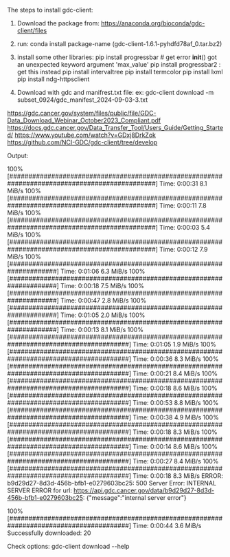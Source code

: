 The steps to install gdc-client:

1. Download the package from: https://anaconda.org/bioconda/gdc-client/files
2. run: conda install package-name (gdc-client-1.6.1-pyhdfd78af_0.tar.bz2)
3. install some other libraries:
pip install progressbar  # get error __init__() got an unexpected keyword argument 'max_value'
pip install progressbar2 : get this instead
pip install intervaltree
pip install termcolor
pip install lxml
pip install ndg-httpsclient

4. Download with gdc and manifrest.txt file:
ex: gdc-client download -m subset_0924/gdc_manifest_2024-09-03-3.txt

https://gdc.cancer.gov/system/files/public/file/GDC-Data_Download_Webinar_October2023_Compliant.pdf
https://docs.gdc.cancer.gov/Data_Transfer_Tool/Users_Guide/Getting_Started/
https://www.youtube.com/watch?v=GDxj8DrkZok
https://github.com/NCI-GDC/gdc-client/tree/develop

Output:


100% [###############################################################################################] Time:  0:00:31   8.1 MiB/s 
100% [###############################################################################################] Time:  0:00:11   7.8 MiB/s 
100% [###############################################################################################] Time:  0:00:03   5.4 MiB/s 
100% [###############################################################################################] Time:  0:00:12   7.9 MiB/s 
100% [#####################################################################] Time:  0:01:06   6.3 MiB/s 
100% [#####################################################################] Time:  0:00:18   7.5 MiB/s 
100% [#####################################################################] Time:  0:00:47   2.8 MiB/s 
100% [#####################################################################] Time:  0:01:05   2.0 MiB/s 
100% [#####################################################################] Time:  0:00:13   8.1 MiB/s 
100% [########################################################################################] Time:  0:01:05   1.9 MiB/s 
100% [########################################################################################] Time:  0:00:36   8.3 MiB/s 
100% [########################################################################################] Time:  0:00:21   8.4 MiB/s 
100% [########################################################################################] Time:  0:00:18   8.6 MiB/s 
100% [########################################################################################] Time:  0:00:53   8.8 MiB/s 
100% [########################################################################################] Time:  0:00:38   4.9 MiB/s 
100% [########################################################################################] Time:  0:00:18   8.3 MiB/s 
100% [########################################################################################] Time:  0:00:14   8.6 MiB/s 
100% [########################################################################################] Time:  0:00:27   8.4 MiB/s 
100% [########################################################################################] Time:  0:00:18   8.3 MiB/s 
ERROR: b9d29d27-8d3d-456b-bfb1-e0279603bc25: 500 Server Error: INTERNAL SERVER ERROR for url: https://api.gdc.cancer.gov/data/b9d29d27-8d3d-456b-bfb1-e0279603bc25: {"message":"internal server error"}

100% [########################################################################################] Time:  0:00:44   3.6 MiB/s 
Successfully downloaded: 20


Check options:
gdc-client download --help
